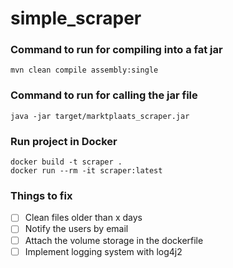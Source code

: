 # simple_scraper

### Command to run for compiling into a fat jar

```
mvn clean compile assembly:single
```
### Command to run for calling the jar file

```
java -jar target/marktplaats_scraper.jar
```

### Run project in Docker

```
docker build -t scraper .
docker run --rm -it scraper:latest
```

### Things to fix
- [ ] Clean files older than x days
- [ ] Notify the users by email
- [ ] Attach the volume storage in the dockerfile
- [ ] Implement logging system with log4j2